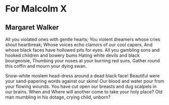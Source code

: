 # For Malcolm X
## Margaret Walker
All you violated ones with gentle hearts;
You violent dreamers whose cries shout heartbreak;
Whose voices echo clamors of our cool capers,
And whose black faces have hollowed pits for eyes.
All you gambling sons and hooked children and bowery bums
Hating white devils and black bourgeoisie,
Thumbing your noses at your burning red suns,
Gather round this coffin and mourn your dying swan.

Snow-white moslem head-dress around a dead black face!
Beautiful were your sand-papering words against our skins!
Our blood and water pour from your flowing wounds.
You have cut open our breasts and dug scalpels in our brains.
When and Where will another come to take your holy place?
Old man mumbling in his dotage, crying child, unborn?